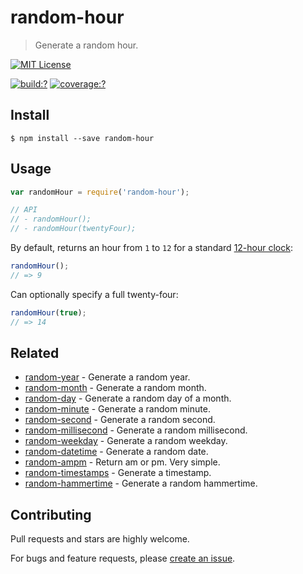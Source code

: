 # random-hour

> Generate a random hour.

[![MIT License](https://img.shields.io/badge/license-MIT_License-green.svg?style=flat-square)](https://github.com/mock-end/random-hour/blob/master/LICENSE)

[![build:?](https://img.shields.io/travis/mock-end/random-hour/master.svg?style=flat-square)](https://travis-ci.org/mock-end/random-hour)
[![coverage:?](https://img.shields.io/coveralls/mock-end/random-hour/master.svg?style=flat-square)](https://coveralls.io/github/mock-end/random-hour)


## Install

```
$ npm install --save random-hour 
```

## Usage

```js
var randomHour = require('random-hour');

// API
// - randomHour();
// - randomHour(twentyFour);
```

By default, returns an hour from `1` to `12` for a standard [12-hour clock](https://en.wikipedia.org/wiki/12-hour_clock):

```js
randomHour();
// => 9
```
Can optionally specify a full twenty-four:

```js
randomHour(true);
// => 14
```

## Related

- [random-year](https://github.com/mock-end/random-year) - Generate a random year.
- [random-month](https://github.com/mock-end/random-month) - Generate a random month.
- [random-day](https://github.com/mock-end/random-day) - Generate a random day of a month.
- [random-minute](https://github.com/mock-end/random-minute) - Generate a random minute.
- [random-second](https://github.com/mock-end/random-second) - Generate a random second.
- [random-millisecond](https://github.com/mock-end/random-millisecond) - Generate a random millisecond.
- [random-weekday](https://github.com/mock-end/random-weekday) - Generate a random weekday.
- [random-datetime](https://github.com/mock-end/random-datetime) - Generate a random date. 
- [random-ampm](https://github.com/mock-end/random-ampm) - Return am or pm. Very simple.
- [random-timestamps](https://github.com/mock-end/random-timestamps) - Generate a timestamp. 
- [random-hammertime](https://github.com/mock-end/random-datetime) - Generate a random hammertime. 

## Contributing

Pull requests and stars are highly welcome.

For bugs and feature requests, please [create an issue](https://github.com/mock-end/random-hour/issues/new).
